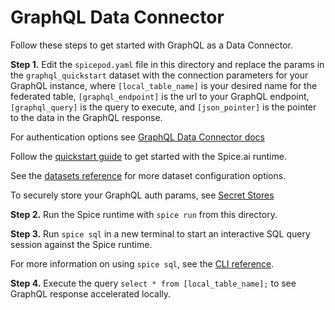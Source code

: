 # GraphQL Data Connector

Follow these steps to get started with GraphQL as a Data Connector.

**Step 1.** Edit the `spicepod.yaml` file in this directory and replace the params in the `graphql_quickstart` dataset with the connection parameters for your GraphQL instance, where `[local_table_name]` is your desired name for the federated table, `[graphql_endpoint]` is the url to your GraphQL endpoint, `[graphql_query]` is the query to execute, and `[json_pointer]` is the pointer to the data in the GraphQL response.

For authentication options see [GraphQL Data Connector docs](https://docs.spiceai.org/data-connectors/graphql#configuration)

Follow the [quickstart guide](https://docs.spiceai.org/getting-started) to get started with the Spice.ai runtime.

See the [datasets reference](https://docs.spiceai.org/reference/spicepod/datasets) for more dataset configuration options.

To securely store your GraphQL auth params, see [Secret Stores](https://docs.spiceai.org/secret-stores)

**Step 2.** Run the Spice runtime with `spice run` from this directory.

**Step 3.** Run `spice sql` in a new terminal to start an interactive SQL query session against the Spice runtime.

For more information on using `spice sql`, see the [CLI reference](https://docs.spiceai.org/cli/reference/sql).

**Step 4.** Execute the query `select * from [local_table_name];` to see GraphQL response accelerated locally.
